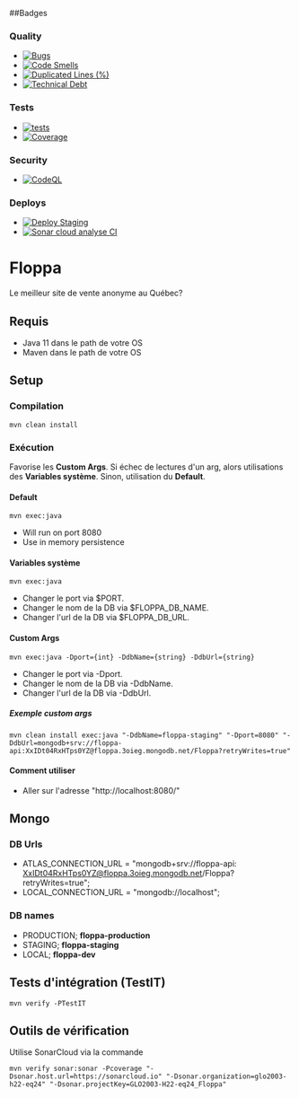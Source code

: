 ##Badges
### Quality
- [![Bugs](https://sonarcloud.io/api/project_badges/measure?project=GLO2003-H22-eq24_Floppa&metric=bugs)](https://sonarcloud.io/summary/new_code?id=GLO2003-H22-eq24_Floppa)
- [![Code Smells](https://sonarcloud.io/api/project_badges/measure?project=GLO2003-H22-eq24_Floppa&metric=code_smells)](https://sonarcloud.io/summary/new_code?id=GLO2003-H22-eq24_Floppa)
- [![Duplicated Lines (%)](https://sonarcloud.io/api/project_badges/measure?project=GLO2003-H22-eq24_Floppa&metric=duplicated_lines_density)](https://sonarcloud.io/summary/new_code?id=GLO2003-H22-eq24_Floppa)
- [![Technical Debt](https://sonarcloud.io/api/project_badges/measure?project=GLO2003-H22-eq24_Floppa&metric=sqale_index)](https://sonarcloud.io/summary/new_code?id=GLO2003-H22-eq24_Floppa)
### Tests
- [![tests](https://github.com/GLO2003-H22-eq24/Floppa/actions/workflows/.github-actions.yml/badge.svg)](https://github.com/GLO2003-H22-eq24/Floppa/actions/workflows/.github-actions.yml)
- [![Coverage](https://sonarcloud.io/api/project_badges/measure?project=GLO2003-H22-eq24_Floppa&metric=coverage)](https://sonarcloud.io/summary/new_code?id=GLO2003-H22-eq24_Floppa)
### Security
- [![CodeQL](https://github.com/GLO2003-H22-eq24/Floppa/actions/workflows/codeql-analysis.yml/badge.svg)](https://github.com/GLO2003-H22-eq24/Floppa/actions/workflows/codeql-analysis.yml)
### Deploys
- [![Deploy Staging](https://github.com/GLO2003-H22-eq24/Floppa/actions/workflows/deploy-staging.yml/badge.svg)](https://github.com/GLO2003-H22-eq24/Floppa/actions/workflows/deploy-staging.yml)
- [![Sonar cloud analyse CI](https://github.com/GLO2003-H22-eq24/Floppa/actions/workflows/sonarCloud.yml/badge.svg)](https://github.com/GLO2003-H22-eq24/Floppa/actions/workflows/sonarCloud.yml)
# Floppa

Le meilleur site de vente anonyme au Québec?

## Requis

- Java 11 dans le path de votre OS
- Maven dans le path de votre OS

## Setup

### Compilation

```
mvn clean install
```

### Exécution
Favorise les **Custom Args**. 
Si échec de lectures d'un arg, alors utilisations des **Variables système**. 
Sinon, utilisation du **Default**.
#### Default
```
mvn exec:java
```
- Will run on port 8080
- Use in memory persistence
#### Variables système
```
mvn exec:java
```
- Changer le port via $PORT.
- Changer le nom de la DB via $FLOPPA_DB_NAME.
- Changer l'url de la DB via $FLOPPA_DB_URL.
#### Custom Args
```
mvn exec:java -Dport={int} -DdbName={string} -DdbUrl={string}
```
- Changer le port via -Dport.
- Changer le nom de la DB via -DdbName.
- Changer l'url de la DB via -DdbUrl.
##### Exemple custom args
```
mvn clean install exec:java "-DdbName=floppa-staging" "-Dport=8080" "-DdbUrl=mongodb+srv://floppa-api:XxIDt04RxHTps0YZ@floppa.3oieg.mongodb.net/Floppa?retryWrites=true"
```
#### Comment utiliser
- Aller sur l'adresse "http://localhost:8080/" 

## Mongo
### DB Urls
- ATLAS_CONNECTION_URL = "mongodb+srv://floppa-api:
  XxIDt04RxHTps0YZ@floppa.3oieg.mongodb.net/Floppa?retryWrites=true";
- LOCAL_CONNECTION_URL = "mongodb://localhost";

### DB names

- PRODUCTION; **floppa-production**
- STAGING; **floppa-staging**
- LOCAL; **floppa-dev**

## Tests d'intégration (TestIT)
```
mvn verify -PTestIT
```

## Outils de vérification
Utilise SonarCloud via la commande
```
mvn verify sonar:sonar -Pcoverage "-Dsonar.host.url=https://sonarcloud.io" "-Dsonar.organization=glo2003-h22-eq24" "-Dsonar.projectKey=GLO2003-H22-eq24_Floppa"
```